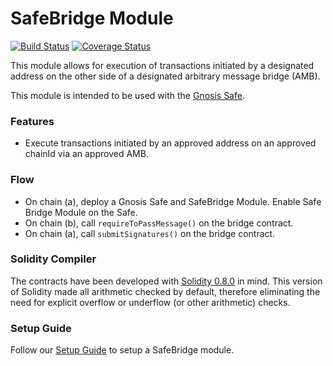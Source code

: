 # SafeBridge Module
[![Build Status](https://github.com/gnosis/amb-module/workflows/amb-module/badge.svg?branch=safebridge)](https://github.com/gnosis/amb-module/actions)
[![Coverage Status](https://coveralls.io/repos/github/gnosis/amb-module/badge.svg?branch=safebridge)](https://coveralls.io/github/gnosis/amb-module?branch=safebridge)

This module allows for execution of transactions initiated by a designated address on the other side of a designated arbitrary message bridge (AMB).

This module is intended to be used with the [Gnosis Safe](https://github.com/gnosis/safe-contracts).

### Features
- Execute transactions initiated by an approved address on an approved chainId via an approved AMB.

### Flow
- On chain (a), deploy a Gnosis Safe and SafeBridge Module. Enable Safe Bridge Module on the Safe.
- On chain (b), call `requireToPassMessage()` on the bridge contract.
- On chain (a), call `submitSignatures()` on the bridge contract.

### Solidity Compiler

The contracts have been developed with [Solidity 0.8.0](https://github.com/ethereum/solidity/releases/tag/v0.8.0) in mind. This version of Solidity made all arithmetic checked by default, therefore eliminating the need for explicit overflow or underflow (or other arithmetic) checks.

### Setup Guide

Follow our [Setup Guide](./docs/setup_guide.md) to setup a SafeBridge module.

